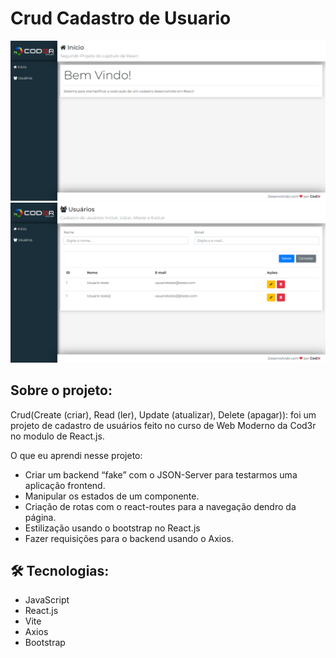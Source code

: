 # Crud Cadastro de Usuario

![image](./.github/preview1.png)
![image](./.github/preview2.png)

## Sobre o projeto:
Crud(Create (criar), Read (ler), Update (atualizar), Delete (apagar)): foi um projeto de cadastro de usuários feito no curso de Web Moderno da Cod3r no modulo de React.js. 

O que eu aprendi nesse projeto: 
- Criar um backend “fake” com o JSON-Server para testarmos uma aplicação frontend.
- Manipular os estados de um componente.
- Criação de rotas com o react-routes para a navegação dendro da página.
- Estilização usando o bootstrap no React.js 
- Fazer requisições para o backend usando o Axios.  

## 🛠 Tecnologias:
- JavaScript
- React.js
- Vite
- Axios
- Bootstrap
